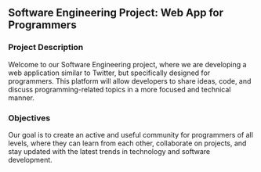 ## Software Engineering Project: Web App for Programmers
### Project Description
Welcome to our Software Engineering project, where we are developing a web application similar to Twitter, but specifically designed for programmers. This platform will allow developers to share ideas, code, and discuss programming-related topics in a more focused and technical manner.

### Objectives
Our goal is to create an active and useful community for programmers of all levels, where they can learn from each other, collaborate on projects, and stay updated with the latest trends in technology and software development.


